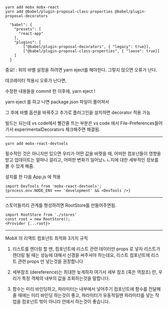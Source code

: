 ```
yarn add mobx mobx-react
yarn add @babel/plugin-proposal-class-properties @babel/plugin-proposal-decorators

  "babel": {
    "presets": [
      "react-app"
    ],
    "plugins": [
        ["@babel/plugin-proposal-decorators", { "legacy": true}],
        ["@babel/plugin-proposal-class-properties", { "loose": true}]
    ]
  }
```

중요! : 위의 바벨 설정을 하려면 yarn eject를 해야한다. 그렇지 않으면 오류가 난다.

데코레이터 적용시 오류가 난다면,

수정한 내용들을 commit 한 이후에, yarn eject !

yarn eject 를 하고 나면 package.json 파일이 풀어져서

그 후에 바벨 옵션을 바꿔주고 추가로 플러그인을 설치하면 decorator 적용 가능

빌드는 되는데 vs code에서 빨간줄 뜨는 부분은
vs code 에서 File-Preferences들어가서 experimentalDecorators 체크해주면 해결됨.

---

```yarn add mobx-react-devtools```

필수적인 것은 아니지만 있으면 우리가 어떤 값을 바꿧을 때, 어떠한 컴포넌들이 영향을 받고
업데이트는 얼마나 걸리고, 어떠한 변화가 일어났ㄴㄴ지에 대한 세부적인 정보를 볼 수 있게 해줌.

설치를 한 다음 App.js 에 적용
```
import DevTools from 'mobx-react-devtools';
{process.env.NODE_ENV === 'development' && <DevTools />}
```
---

스토어들끼리 관계를 형성하려면 RootStore를 만들어주면됨.
```
import RootStore from './stores'
const root = new RootStore();
<Provider {...root}>
```

---

MobX 의 리액트 컴포넌트 최적화 3가지 규칙
1. 리스트를 렌더링 할 땐, 컴포넌트에 리스트 관련 데이터만 props 로 넣자
리스트가 렌더링 될 때는 성능에 대해서 신경을 써주셔야 하는데요,
리스트 컴포넌트에 리스트 관련 props 만 넣는것을 권장합니다

2. 세부참조 (dereference)는 최대한 늦게하자
여기서 세부 참조 (혹은 역참조) 란, 우리가 특정 객체의 내부의 값을 조회하는것을 말합니다.

3. 함수는 미리 바인딩하고, 파라미터는 내부에서 넣어주기
컴포넌트에 함수를 전달해 줄 때에는 미리 바인딩 하는것이 좋고,
파라미터가 유동적일땐 파라미터를 넣는 작업을 컴포넌트 밖이 아니라 안에서 하는것이 좋습니다.


